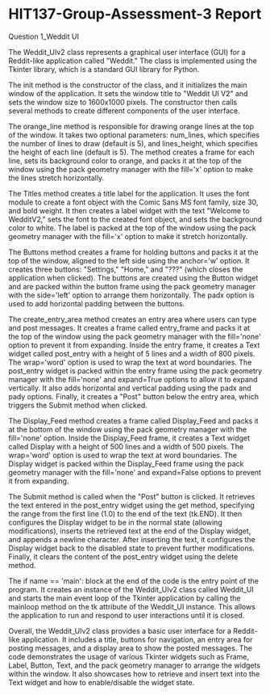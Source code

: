 # HIT137-Group-Assessment-3 Report
Question 1_Weddit UI

The Weddit_UIv2 class represents a graphical user interface (GUI) for a Reddit-like application called "Weddit." The class is implemented using the Tkinter library, which is a standard GUI library for Python.

The init method is the constructor of the class, and it initializes the main window of the application. It sets the window title to "Weddit UI V2" and sets the window size to 1600x1000 pixels. The constructor then calls several methods to create different components of the user interface.

The orange_line method is responsible for drawing orange lines at the top of the window. It takes two optional parameters: num_lines, which specifies the number of lines to draw (default is 5), and lines_height, which specifies the height of each line (default is 5). The method creates a frame for each line, sets its background color to orange, and packs it at the top of the window using the pack geometry manager with the fill='x' option to make the lines stretch horizontally.

The Titles method creates a title label for the application. It uses the font module to create a font object with the Comic Sans MS font family, size 30, and bold weight. It then creates a label widget with the text "Welcome to WedditV2," sets the font to the created font object, and sets the background color to white. The label is packed at the top of the window using the pack geometry manager with the fill='x' option to make it stretch horizontally.

The Buttons method creates a frame for holding buttons and packs it at the top of the window, aligned to the left side using the anchor='w' option. It creates three buttons: "Settings," "Home," and "???" (which closes the application when clicked). The buttons are created using the Button widget and are packed within the button frame using the pack geometry manager with the side='left' option to arrange them horizontally. The padx option is used to add horizontal padding between the buttons.

The create_entry_area method creates an entry area where users can type and post messages. It creates a frame called entry_frame and packs it at the top of the window using the pack geometry manager with the fill='none' option to prevent it from expanding. Inside the entry frame, it creates a Text widget called post_entry with a height of 5 lines and a width of 800 pixels. The wrap='word' option is used to wrap the text at word boundaries. The post_entry widget is packed within the entry frame using the pack geometry manager with the fill='none' and expand=True options to allow it to expand vertically. It also adds horizontal and vertical padding using the padx and pady options. Finally, it creates a "Post" button below the entry area, which triggers the Submit method when clicked.

The Display_Feed method creates a frame called Display_Feed and packs it at the bottom of the window using the pack geometry manager with the fill='none' option. Inside the Display_Feed frame, it creates a Text widget called Display with a height of 500 lines and a width of 500 pixels. The wrap='word' option is used to wrap the text at word boundaries. The Display widget is packed within the Display_Feed frame using the pack geometry manager with the fill='none' and expand=False options to prevent it from expanding.

The Submit method is called when the "Post" button is clicked. It retrieves the text entered in the post_entry widget using the get method, specifying the range from the first line (1.0) to the end of the text (tk.END). It then configures the Display widget to be in the normal state (allowing modifications), inserts the retrieved text at the end of the Display widget, and appends a newline character. After inserting the text, it configures the Display widget back to the disabled state to prevent further modifications. Finally, it clears the content of the post_entry widget using the delete method.

The if name == 'main': block at the end of the code is the entry point of the program. It creates an instance of the Weddit_UIv2 class called Weddit_UI and starts the main event loop of the Tkinter application by calling the mainloop method on the tk attribute of the Weddit_UI instance. This allows the application to run and respond to user interactions until it is closed.

Overall, the Weddit_UIv2 class provides a basic user interface for a Reddit-like application. It includes a title, buttons for navigation, an entry area for posting messages, and a display area to show the posted messages. The code demonstrates the usage of various Tkinter widgets such as Frame, Label, Button, Text, and the pack geometry manager to arrange the widgets within the window. It also showcases how to retrieve and insert text into the Text widget and how to enable/disable the widget state.
